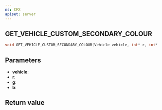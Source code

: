 ```yaml
---
ns: CFX
apiset: server
---
```

## GET_VEHICLE_CUSTOM_SECONDARY_COLOUR

```c
void GET_VEHICLE_CUSTOM_SECONDARY_COLOUR(Vehicle vehicle, int* r, int* g, int* b);
```


## Parameters
* **vehicle**: 
* **r**:
* **g**:
* **b**:

## Return value
